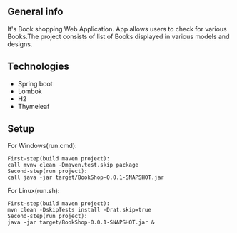 
## General info
It's Book shopping Web Application.
App allows users to check for various Books.The project consists of list of Books displayed in various models and designs.
	
## Technologies
* Spring boot 
* Lombok
* H2
* Thymeleaf
	
## Setup
For Windows(run.cmd):
```
First-step(build maven project):
call mvnw clean -Dmaven.test.skip package
Second-step(run project):
call java -jar target/BookShop-0.0.1-SNAPSHOT.jar
```

For Linux(run.sh):
```
First-step(build maven project):
mvn clean -DskipTests install -Drat.skip=true
Second-step(run project):
java -jar target/BookShop-0.0.1-SNAPSHOT.jar &
```
